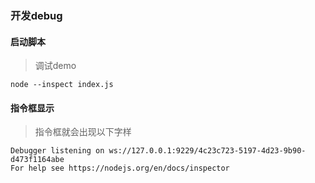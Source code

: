 ### 开发debug


#### 启动脚本

> 调试demo

`node --inspect index.js`

#### 指令框显示

> 指令框就会出现以下字样

```
Debugger listening on ws://127.0.0.1:9229/4c23c723-5197-4d23-9b90-d473f1164abe
For help see https://nodejs.org/en/docs/inspector
```

